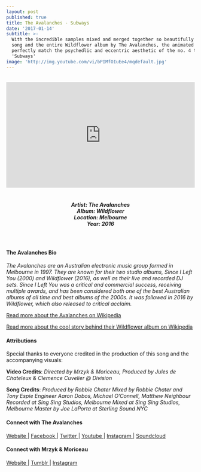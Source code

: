 ```yaml
---
layout: post
published: true
title: The Avalanches - Subways
date: '2017-01-14'
subtitle: >-
  With the incredible samples mixed and merged together so beautifully in this
  song and the entire Wildflower album by The Avalanches, the animated visuals
  perfectly match the psychedlic and eccentric aesthetic of the no. 4 track
  'Subways'
image: 'http://img.youtube.com/vi/bPIMfOIuEe4/mqdefault.jpg'
---
```

<style>.embed-container { position: relative; padding-bottom: 56.25%; height: 0; overflow: hidden; max-width: 100%; } .embed-container iframe, .embed-container object, .embed-container embed { position: absolute; top: 0; left: 0; width: 100%; height: 100%; }</style><br />
<div class="embed-container">
<iframe allowfullscreen="" frameborder="0" height="315" src="https://www.youtube.com/embed/bPIMfOIuEe4?rel=0&am;showinfo=0" width="560"></iframe></div>
<br>
<h5 style="text-align: center;">
Artist: The Avalanches <br>
Album: Wildflower <br>
Location: Melbourne <br>
Year: 2016
</h5>

<br>


#### The Avalanches Bio

*The Avalanches are an Australian electronic music group formed in Melbourne in 1997. They are known for their two studio albums, Since I Left You (2000) and Wildflower (2016), as well as their live and recorded DJ sets. Since I Left You was a critical and commercial success, receiving multiple awards, and has been considered both one of the best Australian albums of all time and best albums of the 2000s. It was followed in 2016 by Wildflower, which also released to critical acclaim.*

[Read more about the Avalanches on Wikipedia](https://en.wikipedia.org/wiki/The_Avalanches)

[Read more about the cool story behind their Wildflower album on Wikipedia](https://en.wikipedia.org/wiki/Wildflower_(The_Avalanches_album))

#### Attributions

Special thanks to everyone credited in the production of this song and the accompanying visuals:

**Video Credits**:
*Directed by Mrzyk & Moriceau,
Produced by Jules de Chateleux & Clemence Cuvelier @ Division*

**Song Credits**:
*Produced by Robbie Chater
Mixed by Robbie Chater and Tony Espie
Engineer Aaron Dobos, Michael O’Connell, Matthew Neighbour
Recorded at Sing Sing Studios, Melbourne
Mixed at Sing Sing Studios, Melbourne 
Master by Joe LaPorta at Sterling Sound NYC*


#### Connect with The Avalanches

<a class="fa fa-globe" href="http://theavalanches.com" target="_blank"> Website </a> |
<a class="fa fa-facebook" href="https://www.facebook.com/theavalanches" target="_blank"> Facebook </a> |
<a class="fa fa-twitter" href="https://twitter.com/theavalanches" target="_blank"> Twitter </a> |
<a class="fa fa-youtube" href="https://www.youtube.com/user/avalanchesofficial" target="_blank"> Youtube </a> |
<a class="fa fa-instagram" href="https://www.instagram.com/theavalanches" target="_blank"> Instagram </a> | 
<a class="fa fa-soundcloud" href="https://soundcloud.com/theavalanches" target="_blank"> Soundcloud </a>


#### Connect with Mrzyk & Moriceau

<a class="fa fa-globe" href="http://1000dessins.com/" target="_blank"> Website </a> | 
<a class="fa fa-tumblr" href="https://mrzykmoriceau.tumblr.com/" target="_blank"> Tumblr </a> |
<a class="fa fa-instagram" href="https://www.instagram.com/mrzyk_moriceau/" target="_blank"> Instagram </a>
